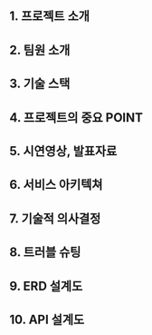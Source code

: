## 1. 프로젝트 소개

## 2. 팀원 소개

## 3. 기술 스택

## 4. 프로젝트의 중요 POINT

## 5. 시연영상, 발표자료

## 6. 서비스 아키텍쳐

## 7. 기술적 의사결정

## 8. 트러블 슈팅

## 9. ERD 설계도

## 10. API 설계도
